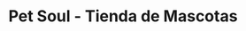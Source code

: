 ---
title: "Pet Soul - Tienda de Mascotas"
url: /torrox-costa/pet-soul-tienda-de-mascotas/
shop: Tiere
---
